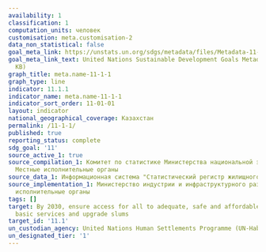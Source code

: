 ```yaml
---
availability: 1
classification: 1
computation_units: человек
customisation: meta.customisation-2
data_non_statistical: false
goal_meta_link: https://unstats.un.org/sdgs/metadata/files/Metadata-11-01-01.pdf
goal_meta_link_text: United Nations Sustainable Development Goals Metadata (PDF 93.1
  KB)
graph_title: meta.name-11-1-1
graph_type: line
indicator: 11.1.1
indicator_name: meta.name-11-1-1
indicator_sort_order: 11-01-01
layout: indicator
national_geographical_coverage: Казахстан
permalink: /11-1-1/
published: true
reporting_status: complete
sdg_goal: '11'
source_active_1: true
source_compilation_1: Комитет по статистике Министерства национальной экономики РК,
  Местные исполнительные органы
source_data_1: Информационная система "Статистический регистр жилищного фонда"
source_implementation_1: Министерство индустрии и инфраструктурного развития РК, Местные
  исполнительные органы
tags: []
target: By 2030, ensure access for all to adequate, safe and affordable housing and
  basic services and upgrade slums
target_id: '11.1'
un_custodian_agency: United Nations Human Settlements Programme (UN-Habitat)
un_designated_tier: '1'
---
```

